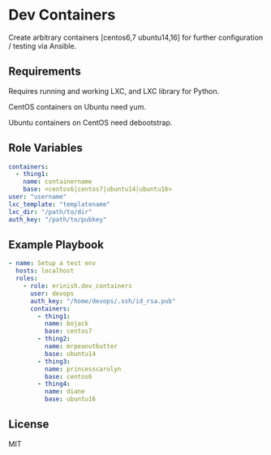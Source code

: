 Dev Containers
=========

Create arbitrary containers [centos6,7 ubuntu14,16] for further configuration / testing via Ansible.

Requirements
------------

Requires running and working LXC, and LXC library for Python.

CentOS containers on Ubuntu need yum.

Ubuntu containers on CentOS need debootstrap.


Role Variables
--------------

```YAML
containers:
  - thing1:
    name: containername
    base: <centos6|centos7|ubuntu14|ubuntu16>
user: "username"
lxc_template: "templatename"
lxc_dir: "/path/to/dir"
auth_key: "/path/to/pubkey"
```

Example Playbook
----------------
```YAML
- name: Setup a test env
  hosts: localhost
  roles:
    - role: erinish.dev_containers
      user: devops
      auth_key: "/home/devops/.ssh/id_rsa.pub"
      containers:
        - thing1:
          name: bojack
          base: centos7
        - thing2:
          name: mrpeanutbutter
          base: ubuntu14
        - thing3:
          name: princesscarolyn
          base: centos6
        - thing4:
          name: diane
          base: ubuntu16
```

License
-------

MIT